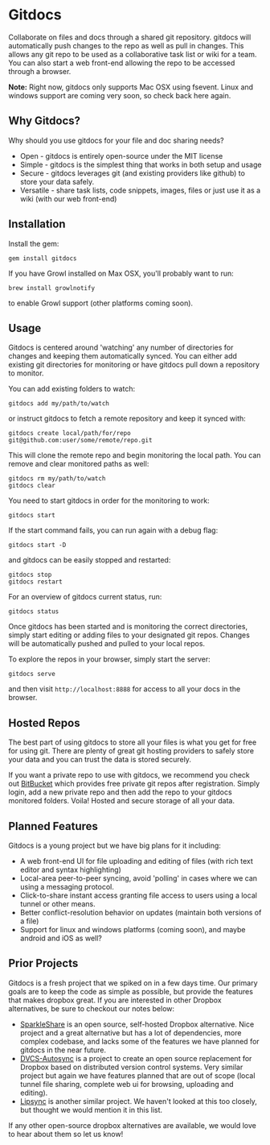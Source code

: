 # Gitdocs

Collaborate on files and docs through a shared git repository. gitdocs will automatically push changes to the repo as well as pull in changes.
This allows any git repo to be used as a collaborative task list or wiki for a team.
You can also start a web front-end allowing the repo to be accessed through a browser.

**Note:** Right now, gitdocs only supports Mac OSX using fsevent. Linux and windows support are coming very soon, so check back here again.

## Why Gitdocs?

Why should you use gitdocs for your file and doc sharing needs?

 * Open - gitdocs is entirely open-source under the MIT license
 * Simple - gitdocs is the simplest thing that works in both setup and usage
 * Secure - gitdocs leverages git (and existing providers like github) to store your data safely.
 * Versatile - share task lists, code snippets, images, files or just use it as a wiki (with our web front-end)

## Installation

Install the gem:

```
gem install gitdocs
```

If you have Growl installed on Max OSX, you'll probably want to run:

```
brew install growlnotify
```

to enable Growl support (other platforms coming soon).

## Usage

Gitdocs is centered around 'watching' any number of directories for changes and keeping them automatically synced. You can either add
existing git directories for monitoring or have gitdocs pull down a repository to monitor.

You can add existing folders to watch:

```
gitdocs add my/path/to/watch
```

or instruct gitdocs to fetch a remote repository and keep it synced with:

```
gitdocs create local/path/for/repo git@github.com:user/some/remote/repo.git
```

This will clone the remote repo and begin monitoring the local path. You can remove and clear monitored paths as well:

```
gitdocs rm my/path/to/watch
gitdocs clear
```

You need to start gitdocs in order for the monitoring to work:

```
gitdocs start
```

If the start command fails, you can run again with a debug flag:

```
gitdocs start -D
```

and gitdocs can be easily stopped and restarted:

```
gitdocs stop
gitdocs restart
```

For an overview of gitdocs current status, run:

```
gitdocs status
```

Once gitdocs has been started and is monitoring the correct directories, simply start editing or adding files to your
designated git repos. Changes will be automatically pushed and pulled to your local repos.

To explore the repos in your browser, simply start the server:

```
gitdocs serve
```

and then visit `http://localhost:8888` for access to all your docs in the browser.

## Hosted Repos

The best part of using gitdocs to store all your files is what you get for free for using git. There are
plenty of great git hosting providers to safely store your data and you can trust the data is stored securely.

If you want a private repo to use with gitdocs, we recommend you check out [BitBucket](https://bitbucket.org/) which
provides free private git repos after registration. Simply login, add a new private repo and then
add the repo to your gitdocs monitored folders. Voila! Hosted and secure storage of all your data.

## Planned Features

Gitdocs is a young project but we have big plans for it including:

 - A web front-end UI for file uploading and editing of files (with rich text editor and syntax highlighting)
 - Local-area peer-to-peer syncing, avoid 'polling' in cases where we can using a messaging protocol.
 - Click-to-share instant access granting file access to users using a local tunnel or other means.
 - Better conflict-resolution behavior on updates (maintain both versions of a file)
 - Support for linux and windows platforms (coming soon), and maybe android and iOS as well?

## Prior Projects

Gitdocs is a fresh project that we spiked on in a few days time. Our primary goals are to keep the code as simple as possible,
but provide the features that makes dropbox great. If you are interested in other Dropbox alternatives, be sure to checkout our notes below:

 * [SparkleShare](http://sparkleshare.org/) is an open source, self-hosted Dropbox alternative. Nice project and a great alternative but has a lot of dependencies,
   more complex codebase, and lacks some of the features we have planned for gitdocs in the near future.
 * [DVCS-Autosync](http://mayrhofer.eu.org/dvcs-autosync) is a project to create an open source replacement for Dropbox based on distributed version control systems.
   Very similar project but again we have features planned that are out of scope (local tunnel file sharing, complete web ui for browsing, uploading and editing).
 * [Lipsync](https://github.com/philcryer/lipsync) is another similar project. We haven't looked at this too closely, but thought we would mention it in this list.

If any other open-source dropbox alternatives are available, we would love to hear about them so let us know!
